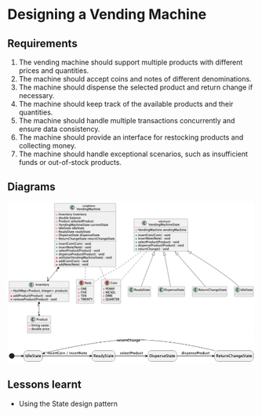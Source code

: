 # Designing a Vending Machine

## Requirements
1. The vending machine should support multiple products with different prices and quantities.
2. The machine should accept coins and notes of different denominations.
3. The machine should dispense the selected product and return change if necessary.
4. The machine should keep track of the available products and their quantities.
5. The machine should handle multiple transactions concurrently and ensure data consistency.
6. The machine should provide an interface for restocking products and collecting money.
7. The machine should handle exceptional scenarios, such as insufficient funds or out-of-stock products.

## Diagrams
![class-diagram](assets/class-diagram.png)
![state-diagram](assets/state-diagram.png)
## Lessons learnt
- Using the State design pattern
